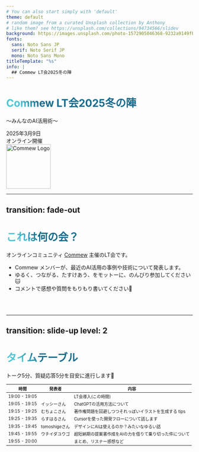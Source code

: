 ```yaml
---
# You can also start simply with 'default'
theme: default
# random image from a curated Unsplash collection by Anthony
# like them? see https://unsplash.com/collections/94734566/slidev
background: https://images.unsplash.com/photo-1572905046368-9232a9149fb4
fonts:
  sans: Noto Sans JP
  serif: Noto Serif JP
  mono: Noto Sans Mono
titleTemplate: "%s"
info: |
  ## Commew LT会2025冬の陣
---
```


# Commew LT会2025冬の陣

<!-- <p></p> -->

～みんなのAI活用術～

<div class="flex flex-col items-end gap-0">
  <p class="m-0">2025年3月9日</p>
  <p class="m-0">オンライン開催</p>
</div>

<div class="absolute top-0 left-0 m-4">
  <img src="/img/commew-logo.png" alt="Commew Logo" style="width: 120px; height: auto;">
</div>

<!--
The last comment block of each slide will be treated as slide notes. It will be visible and editable in Presenter Mode along with the slide. [Read more in the docs](https://sli.dev/guide/syntax.html#notes)
-->

<style>
  .flex.flex-col p {
    margin: 0;
  }
</style>

---
transition: fade-out
---

# これは何の会？

<p></p>

オンラインコミュニティ <a href="https://commew.net/" target="_blank ">Commew</a> 主催のLT会です。

- Commew メンバーが、最近のAI活用の事例や技術について発表します。
- ゆるく、つながる、たすけあう、をモットーに、のんびり参加してください🐱
- コメントで感想や質問をもりもり書いてください🥳

<br>
<br>

<!--
You can have `style` tag in markdown to override the style for the current page.
Learn more: https://sli.dev/features/slide-scope-style
-->

<style>
h1 {
  background-color: #2B90B6;
  background-image: linear-gradient(45deg, #4EC5D4 10%, #146b8c 20%);
  background-size: 100%;
  -webkit-background-clip: text;
  -moz-background-clip: text;
  -webkit-text-fill-color: transparent;
  -moz-text-fill-color: transparent;
}
</style>

<!--
Here is another comment.
-->

---
transition: slide-up
level: 2
---

# タイムテーブル

<p></p>

トーク5分、質疑応答5分を目安に進行します💬

| 時間           | 発表者          | 内容                                                                 |
| -------------- | --------------- | -------------------------------------------------------------------- |
| 19:00 - 19:05  |                 | LT会導入(この時間)                                                   |
| 19:05 - 19:15  | イッシーさん    | ChatGPTの活用方法について                                            |
| 19:15 - 19:25  | むちょこさん    | 著作権問題を回避しつつそれっぽいイラストを生成する tips                 |
| 19:25 - 19:35  | らすはるさん    | Cursorを使った開発フローについて話します                               |
| 19:35 - 19:45  | tomoshigeさん   | デザインにAIは使えるのか？みたいなゆるい話                             |
| 19:45 - 19:55  | ウチイダユウゴ  | 超短納期の提案書作成をAIの力を借りて乗り切った件について                 |
| 19:55 - 20:00  |                 | まとめ、リスナー感想など                                             |

<style>
table {
  font-size: 0.8em;
}
</style>

